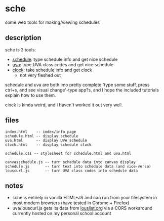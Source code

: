 # sche
some web tools for making/viewing schedules

## description
sche is 3 tools:
- [schedule](https://hywn.github.io/sche/schedule.html): type schedule info and get nice schedule
- [uva](https://hywn.github.io/sche/uva.html): type UVA class codes and get nice schedule
- [clock](https://hywn.github.io/sche/clock.html): take schedule info and get clock
	- not very fleshed out

schedule and uva are both imo pretty complete 'type some stuff, press ctrl+s, and see visual change'-type app?s, and I hope the included tutorials explain how to use them.

clock is kinda weird, and I haven't worked it out very well.

## files
```
index.html    -- index/info page
schedule.html -- display schedule
uva.html      -- display UVA schedule
clock.html    -- display schedule clock

schedule.css -- stylesheet for schedule.html and uva.html

canvasschedule.js -- turn schedule data into canvas display
schedule.js       -- turn text into schedule data (and vice-versa)
louscurl.js       -- turn UVA class codes into schedule data
```

## notes
- sche is entirely in vanilla HTML+JS and can run from your filesystem in most modern browsers (have tested in Chrome + Firefox)
- uva/louscurl.js gets its data from [louslist.org](https://louslist.org/) via a CORS workaround currently hosted on my personal school account